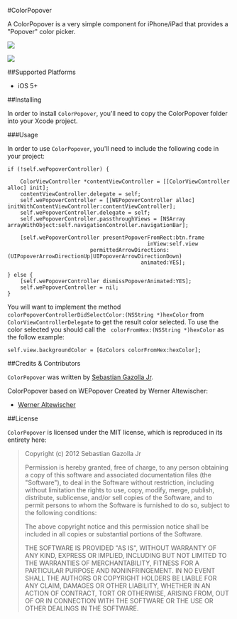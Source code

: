 #ColorPopover

A ColorPopover is a very simple component for iPhone/iPad that provides a "Popover" color picker.

![](https://github.com/gazolla/ColorPopover/raw/master/screenshot.PNG)

![](http://youtu.be/cIc2_QJgXu8)

##Supported Platforms

- iOS 5+

##Installing

In order to install `ColorPopover`, you'll need to copy the ColorPopover folder into your Xcode project. 

###Usage

In order to use `ColorPopover`, you'll need to include the following code in your project:

    if (!self.wePopoverController) {
		
		ColorViewController *contentViewController = [[ColorViewController alloc] init];
        contentViewController.delegate = self;
		self.wePopoverController = [[WEPopoverController alloc] initWithContentViewController:contentViewController];
		self.wePopoverController.delegate = self;
		self.wePopoverController.passthroughViews = [NSArray arrayWithObject:self.navigationController.navigationBar];
		
		[self.wePopoverController presentPopoverFromRect:btn.frame
                                                inView:self.view
                              permittedArrowDirections:(UIPopoverArrowDirectionUp|UIPopoverArrowDirectionDown)
                                              animated:YES];
        
	} else {
		[self.wePopoverController dismissPopoverAnimated:YES];
		self.wePopoverController = nil;
	}


You will want to implement the method `colorPopoverControllerDidSelectColor:(NSString *)hexColor` from `ColorViewControllerDelegate` to get the result color selected. To use the color selected you should call the ` colorFromHex:(NSString *)hexColor` as the follow example:

	self.view.backgroundColor = [GzColors colorFromHex:hexColor];


 
##Credits & Contributors

`ColorPopover` was written by [Sebastian Gazolla Jr][1].

  [1]: http://gazapps.com

  
ColorPopover based on WEPopover Created by Werner Altewischer:

- [Werner Altewischer](https://github.com/werner77/WEPopover)

  
##License

`ColorPopover` is licensed under the MIT license, which is reproduced in its entirety here:


>Copyright (c) 2012 Sebastian Gazolla Jr
>
>Permission is hereby granted, free of charge, to any person obtaining a copy
>of this software and associated documentation files (the "Software"), to deal
>in the Software without restriction, including without limitation the rights
>to use, copy, modify, merge, publish, distribute, sublicense, and/or sell
>copies of the Software, and to permit persons to whom the Software is
>furnished to do so, subject to the following conditions:
>
>The above copyright notice and this permission notice shall be included in
>all copies or substantial portions of the Software.
>
>THE SOFTWARE IS PROVIDED "AS IS", WITHOUT WARRANTY OF ANY KIND, EXPRESS OR
>IMPLIED, INCLUDING BUT NOT LIMITED TO THE WARRANTIES OF MERCHANTABILITY,
>FITNESS FOR A PARTICULAR PURPOSE AND NONINFRINGEMENT. IN NO EVENT SHALL THE
>AUTHORS OR COPYRIGHT HOLDERS BE LIABLE FOR ANY CLAIM, DAMAGES OR OTHER
>LIABILITY, WHETHER IN AN ACTION OF CONTRACT, TORT OR OTHERWISE, ARISING FROM,
>OUT OF OR IN CONNECTION WITH THE SOFTWARE OR THE USE OR OTHER DEALINGS IN
>THE SOFTWARE.
